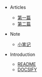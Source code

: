* Articles
  * [第一篇](Articles/1.md)
  * [第二篇](Articles/2.md)

* Note
  * [小笔记](Note/1.md)

* Introduction
  *  [README](README.md "Gouba")
  *  [DOCSIFY](https://docsify.js.org)
    
